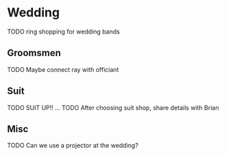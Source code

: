 # Wedding

TODO ring shopping for wedding bands

## Groomsmen
TODO Maybe connect ray with officiant

## Suit
TODO SUIT UP!!
...
TODO After choosing suit shop, share details with Brian

## Misc
TODO Can we use a projector at the wedding?

